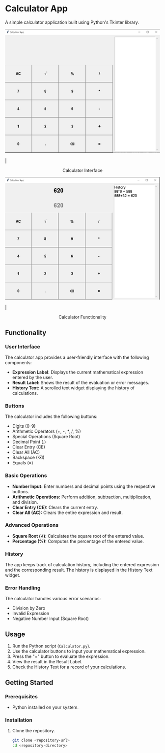 # Calculator App

A simple calculator application built using Python's Tkinter library.

![Calculator Interface](<Pics/pic1.png>)

| <center> Calculator Interface </center>

![Calculator Functionality](<Pics/pic2.png>)

| <center> Calculator Functionality </center>

## Functionality

### User Interface

The calculator app provides a user-friendly interface with the following components:

- **Expression Label:** Displays the current mathematical expression entered by the user.
- **Result Label:** Shows the result of the evaluation or error messages.
- **History Text:** A scrolled text widget displaying the history of calculations.

### Buttons

The calculator includes the following buttons:

- Digits (0-9)
- Arithmetic Operators (+, -, *, /, %)
- Special Operations (Square Root)
- Decimal Point (.)
- Clear Entry (CE)
- Clear All (AC)
- Backspace (⌫)
- Equals (=)

### Basic Operations

- **Number Input:** Enter numbers and decimal points using the respective buttons.
- **Arithmetic Operations:** Perform addition, subtraction, multiplication, and division.
- **Clear Entry (CE):** Clears the current entry.
- **Clear All (AC):** Clears the entire expression and result.

### Advanced Operations

- **Square Root (√):** Calculates the square root of the entered value.
- **Percentage (%):** Computes the percentage of the entered value.

### History

The app keeps track of calculation history, including the entered expression and the corresponding result. The history is displayed in the History Text widget.

### Error Handling

The calculator handles various error scenarios:

- Division by Zero
- Invalid Expression
- Negative Number Input (Square Root)

## Usage

1. Run the Python script (`Calculator.py`).
2. Use the calculator buttons to input your mathematical expression.
3. Press the "=" button to evaluate the expression.
4. View the result in the Result Label.
5. Check the History Text for a record of your calculations.

## Getting Started

### Prerequisites

- Python installed on your system.

### Installation

1. Clone the repository.

   ``` bash
   git clone <repository-url>
   cd <repository-directory>
    ```
